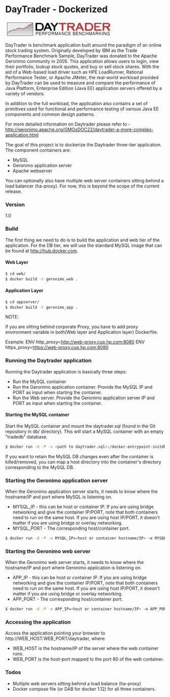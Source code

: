 DayTrader - Dockerized
======================

![Daytrader](/images/daytrader.jpg?raw=true "Daytrader")

DayTrader is benchmark application built around the paradigm of an online stock trading system.
Originally developed by IBM as the Trade Performance Benchmark Sample, DayTrader was donated to
the Apache Geronimo community in 2005. This application allows users to login, view their portfolio,
lookup stock quotes, and buy or sell stock shares. With the aid of a Web-based load driver such as
HPE LoadRunner, Rational Performance Tester, or Apache JMeter, the real-world workload provided by
DayTrader can be used to measure and compare the performance of Java Platform, Enterprise Edition
(Java EE) application servers offered by a variety of vendors.

In addition to the full workload, the application also contains a set of primitives used for functional
and performance testing of various Java EE components and common design patterns.

For more detailed information on Daytrader please refer to - http://geronimo.apache.org/GMOxDOC22/daytrader-a-more-complex-application.html

The goal of this project is to dockerize the Daytrader three-tier application. The component containers are:
  - MySQL
  - Geronimo application server
  - Apache webserver

You can optionally also have multiple web server containers sitting behind a load balancer (ha-proxy).
For now, this is beyond the scope of the current release.

### Version
1.0

### Build
The first thing we need to do is to build the application and web tier of the application. For the DB tier,
we will use the standard MySQL image that can be found at http://hub.docker.com.

#### Web Layer
```sh
$ cd web/
$ docker build -t geronimo_web .
```

#### Application Layer

```sh
$ cd appserver/
$ docker build -t geronimo_app .
```

NOTE:

If you are sitting behind corporate Proxy, you have to add proxy environment variable in both(Web layer and Application layer) Dockerfile.

Example:
ENV http_proxy=http://web-proxy.cup.hp.com:8080
ENV https_proxy=https://web-proxy.cup.hp.com:8080

### Running the Daytrader application

Running the Daytrader application is basically three steps:
  - Run the MySQL container
  - Run the Geronimo application container. Provide the MySQL IP and PORT as input when starting the container.
  - Run the Web server. Provide the Geronimo application server IP and PORT as input when starting the container.

#### Starting the MySQL container

Start the MySQL container and mount the daytrader.sql (found in the Git repository in db/ directory). This will start
a MySQL container with an empty "tradedb" database.
```sh
$ docker run -d -P -v <path to daytrader.sql>:/docker-entrypoint-initdb.d/daytrader.sql -e MYSQL_ROOT_PASSWORD=mysql mysql:latest
```

If you want to retain the MySQL DB changes even after the container is killed/removed, you can map a host directory into the container's
directory corresponding to the MySQL DB.

### Starting the Geronimo application server

When the Geronimo application server starts, it needs to know where the hostname/IP and port where MySQL is listening on.
  - MYSQL_IP - this can be host or container IP. If you are using bridge networking and give the container IP/PORT, note that both containers need to run on the same host. If you are using host IP/PORT, it doesn't matter if you are using bridge or overlay networking.
  - MYSQL_PORT - The corresponding host/container port.
```sh
$ docker run -d -P -e MYSQL_IP=<host or container hostname/IP> -e MYSQL_PORT=<host or container port> geronimo_app geronimo
```

### Starting the Geronimo web server

When the Geronimo web server starts, it needs to know where the hostname/IP and port where Geronimo application is listening on.
  - APP_IP - this can be host or container IP. If you are using bridge networking and give the container IP/PORT, note that both containers need to run on the same host. If you are using host IP/PORT, it doesn't matter if you are using bridge or overlay networking.
  - APP_PORT - The corresponding host/container port.
```sh
$ docker run -d -P -e APP_IP=<host or container hostname/IP> -e APP_PORT=<host or container port> geronimo_web webserver
```

### Accessing the application
Access the application pointing your browser to http://WEB_HOST:WEB_PORT/daytrader, where:
  - WEB_HOST is the hostname/IP of the server where the web container runs.
  - WEB_PORT is the host-port mapped to the port 80 of the web container.

### Todos

 - Multiple web servers sitting behind a load balance (ha-proxy)
 - Docker compose file (or DAB for docker 1.12) for all three containers.
